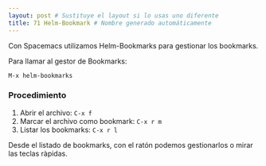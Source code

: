 ```yaml
---
layout: post # Sustituye el layout si lo usas uno diferente
title: 71 Helm-Bookmark # Nombre generado automáticamente
---
```


Con Spacemacs utilizamos Helm-Bookmarks para gestionar los bookmarks.

Para llamar al gestor de Bookmarks:

`M-x helm-bookmarks`

### Procedimiento

1. Abrir el archivo: `C-x f`
2. Marcar el archivo como bookmark: `C-x r m`
3. Listar los bookmarks: `C-x r l`

Desde el listado de bookmarks, con el ratón podemos gestionarlos o mirar las teclas ràpidas.
